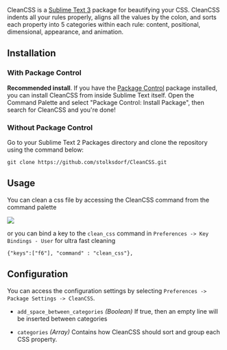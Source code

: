 CleanCSS is a [Sublime Text 3](http://www.sublimetext.com/3) package for beautifying your CSS. CleanCSS indents all your rules properly, aligns all the values by the colon, and sorts each property into 5 categories within each rule: content, positional, dimensional, appearance, and animation.

## Installation ##

### With Package Control ###

**Recommended install**. If you have the [Package Control](https://sublime.wbond.net/) package installed, you can install CleanCSS from inside Sublime Text itself. Open the Command Palette and select "Package Control: Install Package", then search for CleanCSS and you're done!

### Without Package Control ###

Go to your Sublime Text 2 Packages directory and clone the repository using the command below:

    git clone https://github.com/stolksdorf/CleanCSS.git

## Usage ##

You can clean a css file by accessing the CleanCSS command from the command palette

![](http://i.imgur.com/Ka6lDLR.gif)

or you can bind a key to the `clean_css` command in `Preferences -> Key Bindings - User` for ultra fast cleaning

	{"keys":["f6"], "command" : "clean_css"},

## Configuration ##

You can access the configuration settings by selecting `Preferences -> Package Settings -> CleanCSS`.

- `add_space_between_categories` *(Boolean)* If true, then an empty line will be inserted between categories

- `categories` *(Array)* Contains how CleanCSS should sort and group each CSS property.
